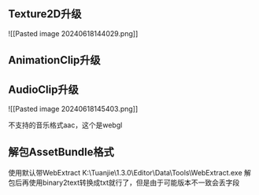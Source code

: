 
## Texture2D升级

![[Pasted image 20240618144029.png]]

## AnimationClip升级

## AudioClip升级

![[Pasted image 20240618145403.png]]

不支持的音乐格式aac，这个是webgl


## 解包AssetBundle格式

使用默认带WebExtract
K:\Tuanjie\1.3.0\Editor\Data\Tools\WebExtract.exe
解包后再使用binary2text转换成txt就行了，但是由于可能版本不一致会丢字段
